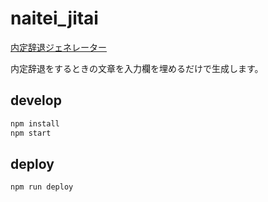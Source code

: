 # naitei_jitai

[内定辞退ジェネレーター](https://diohabara.github.io/naitei_jitai/)

内定辞退をするときの文章を入力欄を埋めるだけで生成します。

## develop

```sh
npm install
npm start
```

## deploy

```sh
npm run deploy
```

